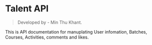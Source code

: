 # Talent API

>Developed by - Min Thu Khant.

This is API documentation for manuplating User infomation, Batches, Courses, Activities, comments and likes.
